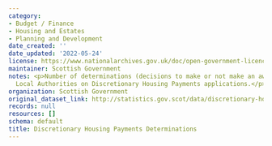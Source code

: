 ```yaml
---
category:
- Budget / Finance
- Housing and Estates
- Planning and Development
date_created: ''
date_updated: '2022-05-24'
license: https://www.nationalarchives.gov.uk/doc/open-government-licence/version/3/
maintainer: Scottish Government
notes: <p>Number of determinations (decisions to make or not make an award) made by
  Local Authorities on Discretionary Housing Payments applications.</p>
organization: Scottish Government
original_dataset_link: http://statistics.gov.scot/data/discretionary-housing-payments-determinations
records: null
resources: []
schema: default
title: Discretionary Housing Payments Determinations
---
```

